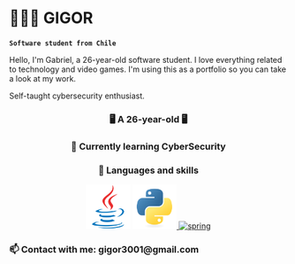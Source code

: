 # 👩🏻‍💻 GIGOR

**`Software student from Chile`**

Hello, I'm Gabriel, a 26-year-old software student. I love everything related to technology and video games. I'm using this as a portfolio so you can take a look at my work.

Self-taught cybersecurity enthusiast.

<h3 align="center">🖥️ A 26-year-old  🖥️</h3>

<h3 align="center">🌱 Currently learning CyberSecurity</h3>                              

<h3 align="center">💬 Languages and skills</h3>
<p align="center"> <a href="https://www.java.com" target="_blank" rel="noreferrer"> <img src="https://raw.githubusercontent.com/devicons/devicon/master/icons/java/java-original.svg" alt="java" width="80" height="80"/></a> <a href="https://www.python.org" target="_blank" rel="noreferrer"> <img src="https://raw.githubusercontent.com/devicons/devicon/master/icons/python/python-original.svg" alt="python" width="80" height="80"/> </a>
<a href="https://spring.io/" target="_blank" rel="noreferrer"> <img src="https://www.vectorlogo.zone/logos/springio/springio-icon.svg" alt="spring" width="70" height="70"/> </a> 

<h3 align="left">📫 Contact with me: gigor3001@gmail.com</h3>
